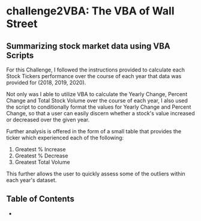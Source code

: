 # challenge2VBA: The VBA of Wall Street


## Summarizing stock market data using VBA Scripts

For this Challenge, I followed the instructions provided to calculate each Stock Tickers performance over the course of each year that data was provided for (2018, 2019, 2020).

Not only was I able to utilize VBA to calculate the Yearly Change, Percent Change and Total Stock Volume over the course of each year, I also used the script to conditionally format the values for Yearly Change and Percent Change, so that a user can easily discern whether a stock's value increased or decreased over the given year.

Further analysis is offered in the form of a small table that provides the ticker which experienced each of the following:
1. Greatest % Increase
2. Greatest % Decrease
3. Greatest Total Volume

This further allows the user to quickly assess some of the outliers within each year's dataset.

## Table of Contents
- 
